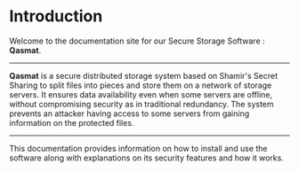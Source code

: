 # Introduction

Welcome to the documentation site for our Secure Storage Software : **Qasmat**.

---

**Qasmat** is a secure distributed storage system based on Shamir's Secret Sharing to split files into pieces and store them on a network of storage servers.
It ensures data availability even when some servers are offline, without compromising security as in traditional redundancy.
The system prevents an attacker having access to some servers from gaining information on the protected files.

---

This documentation provides information on how to install and use the software along with explanations on its security features and how it works.
